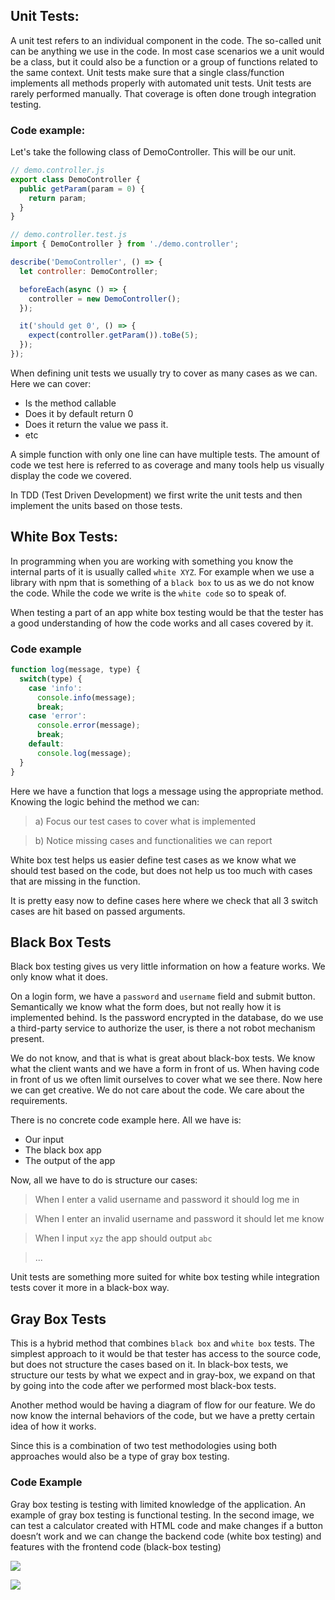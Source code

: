 ## Unit Tests:

A unit test refers to an individual component in the code.
The so-called unit can be anything we use in the code. In most
case scenarios we a unit would be a class, but it could also be a function
or a group of functions related to the same context. Unit tests make sure that a single class/function implements all methods properly with automated unit tests.
Unit tests are rarely performed manually. That coverage is often done trough 
integration testing.

### Code example:

Let's take the following class of DemoController. This will be our unit.

```js
// demo.controller.js
export class DemoController {
  public getParam(param = 0) {
    return param;
  }
}

// demo.controller.test.js
import { DemoController } from './demo.controller';

describe('DemoController', () => {
  let controller: DemoController;

  beforeEach(async () => {
    controller = new DemoController();
  });

  it('should get 0', () => {
    expect(controller.getParam()).toBe(5);
  });
});

```

When defining unit tests we usually try to cover as many cases as we can. 
Here we can cover:
- Is the method callable
- Does it by default return 0
- Does it return the value we pass it.
- etc

A simple function with only one line can have multiple tests. The amount of code we test here is 
referred to as coverage and many tools help us visually display the code we covered. 

In TDD (Test Driven Development) we first write the unit tests and then implement the units based on those tests.

## White Box Tests:

In programming when you are working with something you know the internal parts of it is usually called `white XYZ`. For example when we use a library with npm that is something of a `black box` to us as we do not know the code. While the code we write is the `white code` so to speak of. 

When testing a part of an app white box testing would be that the tester has a good understanding of how the code works and all cases covered by it.

### Code example

```js
function log(message, type) {
  switch(type) {
    case 'info':
      console.info(message);
      break;
    case 'error':
      console.error(message);
      break;
    default:
      console.log(message);
  }
}
```

Here we have a function that logs a message using the appropriate method. Knowing the logic behind the method we can:

>a) Focus our test cases to cover what is implemented

>b) Notice missing cases and functionalities we can report

White box test helps us easier define test cases as we know what we should test based on the code, but does not help us too much with cases that are missing in the function.

It is pretty easy now to define cases here where we check that all 3 switch cases are hit based on passed arguments.

## Black Box Tests

Black box testing gives us very little information on how a feature works. We only know what it does.

On a login form, we have a `password` and `username` field and submit button. Semantically we know what the form does, but not really how it is implemented behind. Is the password encrypted in the database, do we use a third-party service to authorize the user, is there a not robot mechanism present. 

We do not know, and that is what is great about black-box tests. We know what the client wants and we have a form in front of us. When having code in front of us we often limit ourselves to cover what we see there. Now here we can get creative. We do not care about the code. We care about the requirements.

There is no concrete code example here. All we have is:
 
- Our input
- The black box app
- The output of the app

Now, all we have to do is structure our cases:

> When I enter a valid username and password it should log me in

> When I enter an invalid username and password it should let me know

> When I input `xyz` the app should output `abc`

> ...

Unit tests are something more suited for white box testing while integration tests cover it more in a black-box way.


## Gray Box Tests

This is a hybrid method that combines `black box` and `white box` tests. The simplest approach to it would be that tester has access to the source code, but does not structure the cases based on it. In black-box tests, we structure our tests by what we expect and in gray-box, we expand on that by going into the code after we performed most black-box tests.

Another method would be having a diagram of flow for our feature. We do now know the internal behaviors of the code, but we have a pretty certain idea of how it works. 

Since this is a combination of two test methodologies using both approaches would also be a type of gray box testing.

### Code Example

Gray box testing is testing with limited knowledge of the application. An example of gray box testing is functional testing. In the second image, we can test a calculator created with HTML code and make changes if a button doesn’t work and we can change the backend code (white box testing) and features with the frontend code (black-box testing)

![](https://miro.medium.com/max/700/1*UsZ207XnbgSM7ZE-565bOA.png)


![](https://miro.medium.com/max/700/1*VhQ4o_We4lXENHztj-IDZg.png)